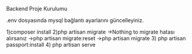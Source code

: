 Backend Proje Kurulumu

.env dosyasında mysql bağlantı ayarlarını güncelleyiniz.

1)composer install
2)php artisan migrate
    ->Nothing to migrate hatası alırsanız
    ->php artisan migrate:reset
    ->php artisan migrate
3) php artisan passport:install
4) php artisan serve

